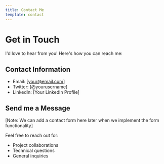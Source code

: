 ```yaml
---
title: Contact Me
template: contact
---
```


# Get in Touch

I'd love to hear from you! Here's how you can reach me:

## Contact Information

- Email: [your@email.com]
- Twitter: [@yourusername]
- LinkedIn: [Your LinkedIn Profile]

## Send me a Message

[Note: We can add a contact form here later when we implement the form functionality]

Feel free to reach out for:
- Project collaborations
- Technical questions
- General inquiries 